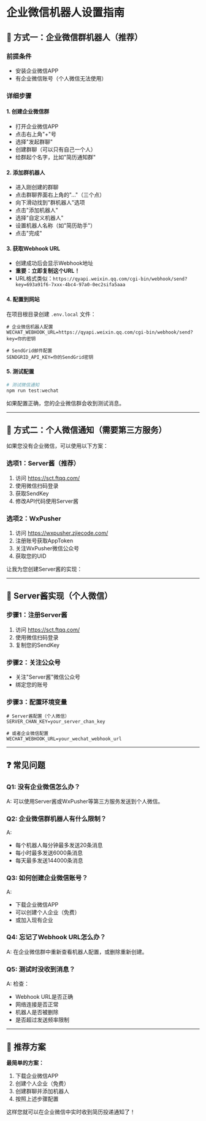 # 企业微信机器人设置指南

## 📱 方式一：企业微信群机器人（推荐）

### 前提条件
- 安装企业微信APP
- 有企业微信账号（个人微信无法使用）

### 详细步骤

#### 1. 创建企业微信群
- 打开企业微信APP
- 点击右上角"+"号
- 选择"发起群聊"
- 创建群聊（可以只有自己一个人）
- 给群起个名字，比如"简历通知群"

#### 2. 添加群机器人
- 进入刚创建的群聊
- 点击群聊界面右上角的"..."（三个点）
- 向下滑动找到"群机器人"选项
- 点击"添加机器人"
- 选择"自定义机器人"
- 设置机器人名称（如"简历助手"）
- 点击"完成"

#### 3. 获取Webhook URL
- 创建成功后会显示Webhook地址
- **重要：立即复制这个URL！**
- URL格式类似：`https://qyapi.weixin.qq.com/cgi-bin/webhook/send?key=693a91f6-7xxx-4bc4-97a0-0ec2sifa5aaa`

#### 4. 配置到网站
在项目根目录创建 `.env.local` 文件：
```env
# 企业微信机器人配置
WECHAT_WEBHOOK_URL=https://qyapi.weixin.qq.com/cgi-bin/webhook/send?key=你的密钥

# SendGrid邮件配置
SENDGRID_API_KEY=你的SendGrid密钥
```

#### 5. 测试配置
```bash
# 测试微信通知
npm run test:wechat
```

如果配置正确，您的企业微信群会收到测试消息。

---

## 📱 方式二：个人微信通知（需要第三方服务）

如果您没有企业微信，可以使用以下方案：

### 选项1：Server酱（推荐）
1. 访问 https://sct.ftqq.com/
2. 使用微信扫码登录
3. 获取SendKey
4. 修改API代码使用Server酱

### 选项2：WxPusher
1. 访问 https://wxpusher.zjiecode.com/
2. 注册账号获取AppToken
3. 关注WxPusher微信公众号
4. 获取您的UID

让我为您创建Server酱的实现：

---

## 🔧 Server酱实现（个人微信）

### 步骤1：注册Server酱
1. 访问 https://sct.ftqq.com/
2. 使用微信扫码登录
3. 复制您的SendKey

### 步骤2：关注公众号
- 关注"Server酱"微信公众号
- 绑定您的账号

### 步骤3：配置环境变量
```env
# Server酱配置（个人微信）
SERVER_CHAN_KEY=your_server_chan_key

# 或者企业微信配置
WECHAT_WEBHOOK_URL=your_wechat_webhook_url
```

---

## ❓ 常见问题

### Q1: 没有企业微信怎么办？
A: 可以使用Server酱或WxPusher等第三方服务发送到个人微信。

### Q2: 企业微信群机器人有什么限制？
A: 
- 每个机器人每分钟最多发送20条消息
- 每小时最多发送6000条消息
- 每天最多发送144000条消息

### Q3: 如何创建企业微信账号？
A: 
- 下载企业微信APP
- 可以创建个人企业（免费）
- 或加入现有企业

### Q4: 忘记了Webhook URL怎么办？
A: 在企业微信群中重新查看机器人配置，或删除重新创建。

### Q5: 测试时没收到消息？
A: 检查：
- Webhook URL是否正确
- 网络连接是否正常
- 机器人是否被删除
- 是否超过发送频率限制

---

## 🎯 推荐方案

**最简单的方案：**
1. 下载企业微信APP
2. 创建个人企业（免费）
3. 创建群聊并添加机器人
4. 按照上述步骤配置

这样您就可以在企业微信中实时收到简历投递通知了！ 